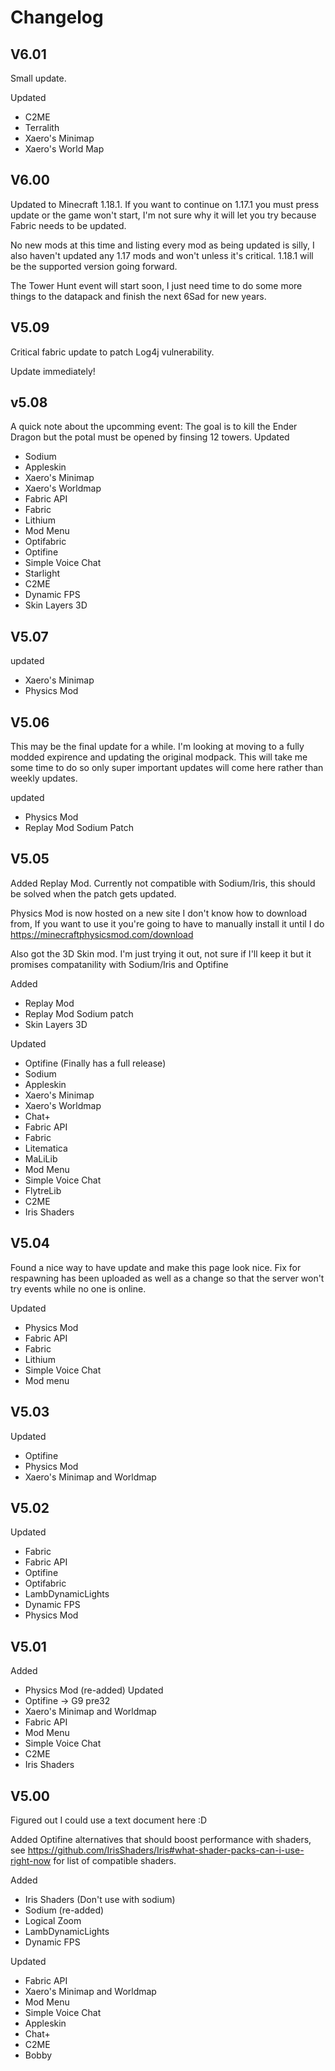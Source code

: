 # Changelog
## V6.01
Small update.

Updated
- C2ME
- Terralith
- Xaero's Minimap
- Xaero's World Map

## V6.00
Updated to Minecraft 1.18.1. If you want to continue on 1.17.1 you must press update or the game won't start, I'm not sure why it will let you try because Fabric needs to be updated.

No new mods at this time and listing every mod as being updated is silly, I also haven't updated any 1.17 mods and won't unless it's critical. 1.18.1 will be the supported version going forward.

The Tower Hunt event will start soon, I just need time to do some more things to the datapack and finish the next 6Sad for new years.

## V5.09
Critical fabric update to patch Log4j vulnerability.

Update immediately!

## v5.08
A quick note about the upcomming event: The goal is to kill the Ender Dragon but the potal must be opened by finsing 12 towers.
Updated
- Sodium
- Appleskin
- Xaero's Minimap
- Xaero's Worldmap
- Fabric API
- Fabric
- Lithium
- Mod Menu
- Optifabric
- Optifine
- Simple Voice Chat
- Starlight
- C2ME
- Dynamic FPS
- Skin Layers 3D

## V5.07
updated
- Xaero's Minimap
- Physics Mod

## V5.06
This may be the final update for a while. I'm looking at moving to a fully modded expirence and updating the original modpack. This will take me some time to do so only super important updates will come here rather than weekly updates.

updated
- Physics Mod
- Replay Mod Sodium Patch

## V5.05
Added Replay Mod. Currently not compatible with Sodium/Iris, this should be solved when the patch gets updated.

Physics Mod is now hosted on a new site I don't know how to download from, If you want to use it you're going to have to manually install it until I do https://minecraftphysicsmod.com/download

Also got the 3D Skin mod. I'm just trying it out, not sure if I'll keep it but it promises compatanility with Sodium/Iris and Optifine

Added
- Replay Mod
- Replay Mod Sodium patch
- Skin Layers 3D

Updated
- Optifine (Finally has a full release)
- Sodium
- Appleskin
- Xaero's Minimap
- Xaero's Worldmap
- Chat+
- Fabric API
- Fabric
- Litematica
- MaLiLib
- Mod Menu
- Simple Voice Chat
- FlytreLib
- C2ME
- Iris Shaders



## V5.04
Found a nice way to have update and make this page look nice. Fix for respawning has been uploaded as well as a change so that the server won't try events while no one is online.

Updated
- Physics Mod
- Fabric API
- Fabric
- Lithium
- Simple Voice Chat
- Mod menu

## V5.03
Updated
- Optifine
- Physics Mod
- Xaero's Minimap and Worldmap

## V5.02
Updated
- Fabric
- Fabric API
- Optifine
- Optifabric
- LambDynamicLights
- Dynamic FPS
- Physics Mod

## V5.01
Added
- Physics Mod (re-added)
Updated 
- Optifine -> G9 pre32
- Xaero's Minimap and Worldmap
- Fabric API
- Mod Menu
- Simple Voice Chat
- C2ME
- Iris Shaders

## V5.00
Figured out I could use a text document here :D

Added Optifine alternatives that should boost performance with shaders, see https://github.com/IrisShaders/Iris#what-shader-packs-can-i-use-right-now for list of compatible shaders.

Added
- Iris Shaders (Don't use with sodium)
- Sodium (re-added)
- Logical Zoom
- LambDynamicLights
- Dynamic FPS

Updated
- Fabric API
- Xaero's Minimap and Worldmap
- Mod Menu
- Simple Voice Chat
- Appleskin
- Chat+
- C2ME
- Bobby